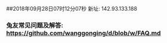 ##2018年09月28日07时12分07秒 新址: 142.93.133.188
### 兔友常见问题及解答: https://github.com/wanggonging/d/blob/w/FAQ.md
